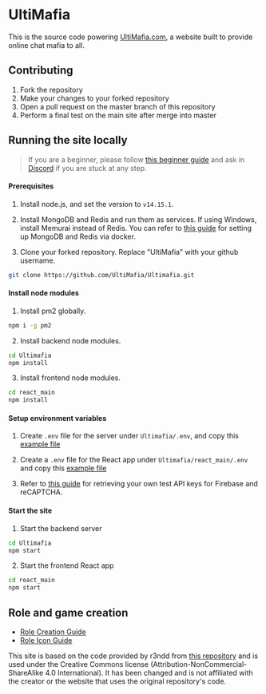 # UltiMafia

This is the source code powering [UltiMafia.com](https://ultimafia.com), a website built to provide online chat mafia to all.

## Contributing

1. Fork the repository
2. Make your changes to your forked repository
3. Open a pull request on the master branch of this repository
4. Perform a final test on the main site after merge into master

## Running the site locally

> If you are a beginner, please follow [this beginner guide](/docs/setup-beginner-guide.md) and ask in [Discord](https://discord.gg/gFffU5cK8n) if you are stuck at any step.

#### Prerequisites

1. Install node.js, and set the version to `v14.15.1`.

2. Install MongoDB and Redis and run them as services. If using Windows, install Memurai instead of Redis. You can refer to [this guide](/docs/setup-mongo-redis-docker.md) for setting up MongoDB and Redis via docker.

3. Clone your forked repository. Replace "UltiMafia" with your github username.

```bash
git clone https://github.com/UltiMafia/Ultimafia.git
```

#### Install node modules

1. Install pm2 globally.

```bash
npm i -g pm2
```

2. Install backend node modules.

```bash
cd Ultimafia
npm install
```

3. Install frontend node modules.

```bash
cd react_main
npm install
```

#### Setup environment variables

1. Create `.env` file for the server under `Ultimafia/.env`, and copy this [example file](/docs/server_env)

2. Create a `.env` file for the React app under `Ultimafia/react_main/.env` and copy this [example file](/docs/client_env)

3. Refer to [this guide](/docs/setup-dependencies.md) for retrieving your own test API keys for Firebase and reCAPTCHA.

#### Start the site

1. Start the backend server

```bash
cd Ultimafia
npm start
```

2. Start the frontend React app

```bash
cd react_main
npm start
```

## Role and game creation

- [Role Creation Guide](/docs/guide-role-creation.md)
- [Role Icon Guide](/docs/guide-role-icons.md)

This site is based on the code provided by r3ndd from [this repository](https://github.com/r3ndd/BeyondMafia-Integration) and is used under the Creative Commons license (Attribution-NonCommercial-ShareAlike 4.0 International). It has been changed and is not affiliated with the creator or the website that uses the original repository's code.
